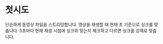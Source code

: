 # 첫시도

단순하게 동영상 파일을 스트리밍합니다.
영상을 재생할 때 현재 초 기준으로 싱크를 맞춥니다.
5초마다 현재 재생 시점에 싱크와 맞는지 체크하고 다르면 싱크를 강제로 맞춥니다.